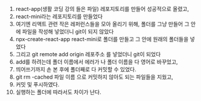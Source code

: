 
1. react-app(생활 코딩 강의 들은 파일) 레포지토리를 만들어 성공적으로 올렸고,
2. react-mini라는 레포지토리를 만들었다
3. 여기엔 리액트 관련 작은 레퍼런스들을 모아 올리기 위해, 폴더를 그냥 만들어 그 안에 파일을 작성해 넣었더니 git이 되지 않았다
4. npx-create-react-app react-mini로 폴더를 만들고 그 안에 원래의 폴더들을 넣었다
5. 그리고 git remote add origin 레포주소 를 넣었더니 git이 되었다
6. add를 하려는데 폴더 이름에서 에러가 나 폴더 이름을 다 영어로 바꾸었고,
7. 띄어쓰기까지 손 본 후에 폴더째로 다 커밋할 수 있었다.
8. git rm -cached 파일 이름 으로 커밋하지 않아도 되는 파일들을 지웠고,
9. 커밋 및 푸시하였다.
10. 실행하는 폴더에 따라서도 차이가 난다.